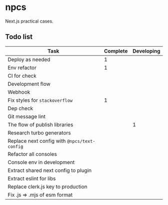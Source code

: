 # npcs

Next.js practical cases.

## Todo list

| Task                                         | Complete | Developing |
| -------------------------------------------- | -------- | ---------- |
| Deploy as needed                             | 1        |            |
| Env refactor                                 | 1        |            |
| CI for check                                 |          |            |
| Development flow                             |          |            |
| Webhook                                      |          |            |
| Fix styles for `stackoverflow`               | 1        |            |
| Dep check                                    |          |            |
| Git message lint                             |          |            |
| The flow of publish libraries                |          | 1          |
| Research turbo generators                    |          |            |
| Replace next config with `@npcs/text-config` |          |            |
| Refactor all consoles                        |          |            |
| Console env in development                   |          |            |
| Extract shared next config to plugin         |          |            |
| Extract eslint for libs                      |          |            |
| Replace clerk.js key to production           |          |            |
| Fix .js => .mjs of esm format                |          |            |
